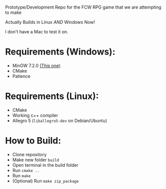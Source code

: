Prototype/Development Repo for the FCW RPG game that we are attempting to make

Actually Builds in Linux *AND* Windows Now!

I don't have a Mac to test it on.

Requirements (Windows):
=====
  * MinGW 7.2.0 [(This one)](https://sourceforge.net/projects/mingw-w64/files/Toolchains%20targetting%20Win32/Personal%20Builds/mingw-builds/7.2.0/threads-posix/dwarf/i686-7.2.0-release-posix-dwarf-rt_v5-rev1.7z/download)
  * CMake
  * Patience

Requirements (Linux):
=====
  * CMake
  * Working c++ compiler
  * Allegro 5 (`liballegro5-dev` on Debian/Ubuntu)

How to Build:
=====
  * Clone repository
  * Make new folder `build` 
  * Open terminal in the build folder
  * Run `cmake ..`
  * Run `make`
  * (Optional) Run `make zip_package`